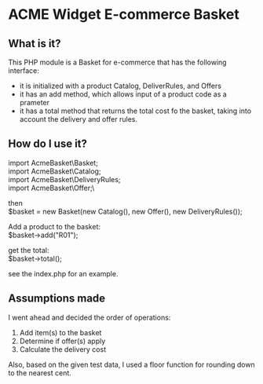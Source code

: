 # ACME Widget E-commerce Basket

## What is it?

This PHP module is a Basket for e-commerce that has the following interface:

- it is initialized with a product Catalog, DeliverRules, and Offers
- it has an add method, which allows input of a product code as a prameter
- it has a total method that returns the total cost fo the basket, taking into account the delivery and offer rules.

## How do I use it?

import AcmeBasket\Basket;\
import AcmeBasket\Catalog;\
import AcmeBasket\DeliveryRules;\
import AcmeBasket\Offer;\

then\
$basket = new Basket(new Catalog(), new Offer(), new DeliveryRules());

Add a product to the basket:\
$basket->add("R01");

get the total:\
$basket->total();

see the index.php for an example.

## Assumptions made

I went ahead and decided the order of operations:

1. Add item(s) to the basket
2. Determine if offer(s) apply
3. Calculate the delivery cost

Also, based on the given test data, I used a floor function for rounding down to the nearest cent.
